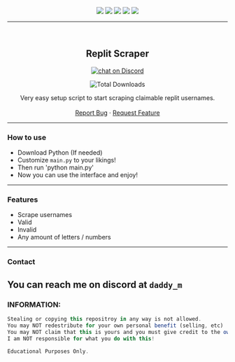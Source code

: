 <div id="top"></div>
<p align="center">
  <img src="https://img.shields.io/github/contributors/Jakee8718/Replit-Username-Scraper.svg?style=for-the-badge"/>
  <img src="https://img.shields.io/github/forks/Jakee8718/Replit-Username-Scraper.svg?style=for-the-badge"/>
  <img src="https://img.shields.io/github/stars/Jakee8718/Replit-Username-Scraper.svg?style=for-the-badge"/>
  <img src="https://img.shields.io/github/issues/Jakee8718/Replit-Username-Scraper.svg?style=for-the-badge"/>
  <img src="https://img.shields.io/github/license/Jakee8718/Replit-Username-Scraper.svg?style=for-the-badge"/>
</p>
  
---------------------------------------
  
<br/>
<div align="center">
  <a href="https://github.com/Jakee8718/Replit-Username-Scraper">
   <a></a>
  
  <h2 align="center">Replit Scraper </h3>

  <p>
    <a href="https://discord.gg/qybBqmkcnE">
        <img src="https://img.shields.io/discord/1072644441921306766?logo=discord"
            alt="chat on Discord"></a>
<p>
<p>

  <img alt="Total Downloads" src="https://img.shields.io/github/downloads/Jakee8718/Replit-Username-Scraper/total">


</p>

  <p align="center">
    Very easy setup script to start scraping claimable replit usernames.
    <br />
    <br />
    <a href="https://github.com/Jakee8718/Replit-Username-Scraper">Report Bug</a>
    ·
    <a href="https://github.com/Jakee8718/Replit-Username-Scraper">Request Feature</a>
  </p>
</div>
<div></div>


---------------------------------------

### How to use

* Download Python (If needed)
* Customize `main.py` to your likings!
* Then run 'python main.py'
* Now you can use the interface and enjoy!

---------------------------------------

### Features
* Scrape usernames
* Valid
* Invalid
* Any amount of letters / numbers

---------------------------------------

### Contact
You can reach me on discord at `daddy_m`
---------------------------------------


### INFORMATION:

```js
Stealing or copying this repositroy in any way is not allowed.
You may NOT redestribute for your own personal benefit (selling, etc)
You may NOT claim that this is yours and you must give credit to the owner (Me)
I am NOT responsible for what you do with this!

Educational Purposes Only.
```
<br />
<br />
<br />
<br />
<br />
<br />
<br />
<br />
<br />
